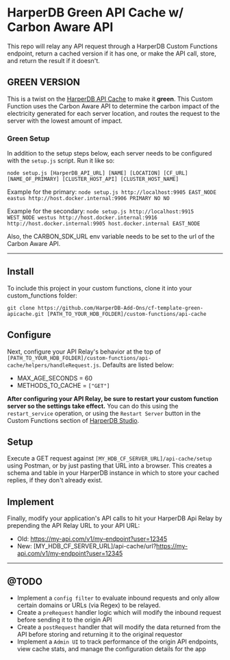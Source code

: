 # HarperDB Green API Cache w/ Carbon Aware API

This repo will relay any API request through a HarperDB Custom Functions endpoint, return a cached version if it has one, or make the API call, store, and return the result if it doesn't.

## GREEN VERSION

This is a twist on the [HarperDB API Cache](https://github.com/HarperDB-Add-Ons/cf-template-apicache) to make it **green**.
This Custom Function uses the Carbon Aware API to determine the carbon impact of the electricity generated for each server location, and routes the request to the server with the lowest amount of impact.

### Green Setup

In addition to the setup steps below, each server needs to be configured with the `setup.js` script.
Run it like so:

`node setup.js [HarperDB_API_URL] [NAME] [LOCATION] [CF_URL] [NAME_OF_PRIMARY] [CLUSTER_HOST_API] [CLUSTER_HOST_NAME]`

Example for the primary:
`node setup.js http://localhost:9905 EAST_NODE eastus http://host.docker.internal:9906 PRIMARY NO NO`

Example for the secondary:
`node setup.js http://localhost:9915 WEST_NODE westus http://host.docker.internal:9916 http://host.docker.internal:9905 host.docker.internal EAST_NODE`

Also, the CARBON_SDK_URL env variable needs to be set to the url of the Carbon Aware API.

---

## Install

To include this project in your custom functions, clone it into your custom_functions folder:

`git clone https://github.com/HarperDB-Add-Ons/cf-template-green-apicache.git [PATH_TO_YOUR_HDB_FOLDER]/custom-functions/api-cache`

## Configure

Next, configure your API Relay's behavior at the top of `[PATH_TO_YOUR_HDB_FOLDER]/custom-functions/api-cache/helpers/handleRequest.js`. Defaults are listed below:

- MAX_AGE_SECONDS = 60
- METHODS_TO_CACHE = `["GET"]`

**After configuring your API Relay, be sure to restart your custom function server so the settings take effect.** You can do this using the `restart_service` operation, or using the `Restart Server` button in the Custom Functions section of [HarperDB Studio](https://studio.harperdb.io).

## Setup

Execute a GET request against `[MY_HDB_CF_SERVER_URL]/api-cache/setup` using Postman, or by just pasting that URL into a browser. This creates a schema and table in your HarperDB instance in which to store your cached replies, if they don't already exist.

## Implement

Finally, modify your application's API calls to hit your HarperDB Api Relay by prepending the API Relay URL to your API URL:

- Old: https://my-api.com/v1/my-endpoint?user=12345
- New: [MY_HDB_CF_SERVER_URL]/api-cache/url?https://my-api.com/v1/my-endpoint?user=12345

---

## @TODO

- Implement a `config filter` to evaluate inbound requests and only allow certain domains or URLs (via Regex) to be relayed.
- Create a `preRequest` handler logic which will modify the inbound request before sending it to the origin API
- Create a `postRequest` handler that will modify the data returned from the API before storing and returning it to the original requestor
- Implement a `Admin UI` to track performance of the origin API endpoints, view cache stats, and manage the configuration details for the app
